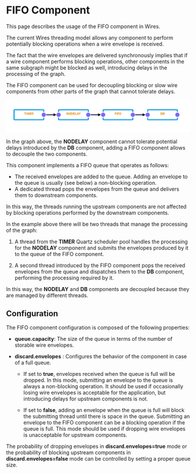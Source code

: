 # FIFO Component

This page describes the usage of the FIFO component in Wires.

The current Wires threading model allows any component to perform potentially blocking operations when a wire envelope is received.

The fact that the wire envelopes are delivered synchronously implies that if a wire component performs blocking operations, other components in the same subgraph might be blocked as well, introducing delays in the processing of the graph.

The FIFO component can be used for decoupling blocking or slow wire components from other parts of the graph that cannot tolerate delays.

![FIFO Component](./images/fifo-component.png)

In the graph above, the **NODELAY** component cannot tolerate potential delays introduced by the **DB** component, adding a FIFO component allows to decouple the two components.

This component implements a FIFO queue that operates as follows:

- The received envelopes are added to the queue. Adding an envelope to the queue is usually (see below) a non-blocking operation.
- A dedicated thread pops the envelopes from the queue and delivers them to downstream components.

In this way, the threads running the upstream components are not affected by blocking operations performed by the downstream components.

In the example above there will be two threads that manage the processing of the graph:

1. A thread from the **TIMER** Quartz scheduler pool handles the processing for the **NODELAY** component and submits the envelopes produced by it to the queue of the FIFO component.

2. A second thread introduced by the FIFO component pops the received envelopes from the queue and dispatches them to the **DB** component, performing the processing required by it.

In this way, the **NODELAY** and **DB** components are decoupled because they are managed by different threads.



## Configuration

The FIFO component configuration is composed of the following properties:

- **queue.capacity**: The size of the queue in terms of the number of storable wire envelopes.

- **discard.envelopes** : Configures the behavior of the component in case of a full queue.

  - If set to **true**, envelopes received when the queue is full will be dropped. In this mode, submitting an envelope to the queue is always a non-blocking operation. It should be used if occasionally losing wire envelopes is acceptable for the application, but introducing delays for upstream components is not.

  - If set to **false**, adding an envelope when the queue is full will block the submitting thread until there is space in the queue. Submitting an envelope to the FIFO component can be a blocking operation if the queue is full. This mode should be used if dropping wire envelopes is unacceptable for upstream components.

The probability of dropping envelopes in **discard.envelopes=true** mode or the probability of blocking upstream components in **discard.envelopes=false** mode can be controlled by setting a proper queue size.